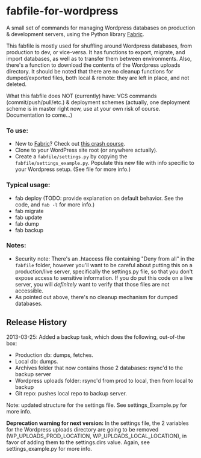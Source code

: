 fabfile-for-wordpress
=====================

A small set of commands for managing Wordpress databases on production &amp; development servers, using the Python library [Fabric](http://fabfile.org).

This fabfile is mostly used for shuffling around Wordpress databases, from production to dev, or vice-versa. It has functions to export, migrate, and import databases, as well as to transfer them between environments. Also, there's a function to download the contents of the Wordpress uploads directory. It should be noted that there are no cleanup functions for dumped/exported files, both local & remote: they are left in place, and not deleted.

What this fabfile does NOT (currently) have: VCS commands (commit/push/pull/etc.) & deployment schemes (actually, one deployment scheme is in master right now, use at your own risk of course. Documentation to come...)

### To use: ###

- New to [Fabric](http://fabfile.org)? Check out [this crash course](https://gist.github.com/DavidWittman/1886632).
- Clone to your WordPress site root (or anywhere actually).
- Create a `fabfile/settings.py` by copying the `fabfile/settings_example.py`. Populate this new file with info specific to your Wordpress setup. (See file for more info.)

### Typical usage: ###

- fab deploy (TODO: provide explanation on default behavior. See the code, and `fab -l` for more info.)
- fab migrate
- fab update
- fab dump
- fab backup

### Notes: ###
- Security note: There's an .htaccess file containing "Deny from all" in the `fabfile` folder, however you'll want to be careful about putting this on a production/live server, specifically the settings.py file, so that you don't expose access to sensitive information. If you do put this code on a live server, you will *definitely* want to verify that those files are not accessible.
- As pointed out above, there's no cleanup mechanism for dumped databases.


## Release History ##
2013-03-25: Added a backup task, which does the following, out-of-the box:

- Production db: dumps, fetches.
- Local db: dumps.
- Archives folder that now contains those 2 databases: rsync'd to the backup server
- Wordpress uploads folder: rsync'd from prod to local, then from local to backup
- Git repo: pushes local repo to backup server.

Note: updated structure for the settings file. See settings_Example.py for more info.

**Deprecation warning for next version:** In the settings file, the 2 variables for the Wordpress uploads directory are going to be removed (WP_UPLOADS_PROD_LOCATION, WP_UPLOADS_LOCAL_LOCATION), in favor of adding them to the settings.dirs value. Again, see settings_example.py for more info.